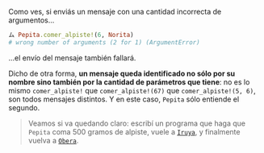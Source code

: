 Como ves, si enviás un mensaje con una cantidad incorrecta de argumentos...

```ruby
ム Pepita.comer_alpiste!(6, Norita)
# wrong number of arguments (2 for 1) (ArgumentError)
```

...el envío del mensaje también fallará. 

Dicho de otra forma, **un mensaje queda identificado no sólo por su nombre sino también por la cantidad de parámetros que tiene**: no es lo mismo `comer_alpiste!` que `comer_alpiste!(67)` que  `comer_alpiste!(5, 6)`, son todos mensajes distintos. Y en este caso, `Pepita` sólo entiende el segundo. 

> Veamos si va quedando claro: escribí un programa que haga que `Pepita` coma 500 gramos de alpiste, vuele a [`Iruya`](https://es.wikipedia.org/wiki/Iruya), y finalmente vuelva a [`Obera`](https://es.wikipedia.org/wiki/Ober%C3%A1).

